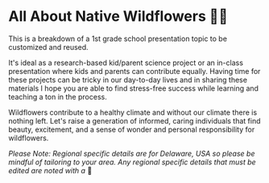 # All About Native Wildflowers 🌷🌻

This is a breakdown of a 1st grade school presentation topic to be customized and reused. 

It's ideal as a research-based kid/parent science project or an in-class presentation where kids and parents can contribute equally. Having time for these projects can be tricky in our day-to-day lives and in sharing these materials I hope you are able to find stress-free success while learning and teaching a ton in the process. 

Wildflowers contribute to a healthy climate and without our climate there is nothing left. Let's raise a generation of informed, caring individuals that find beauty, excitement, and a sense of wonder and personal responsibility for wildflowers.

*Please Note: Regional specific details are for Delaware, USA so please be mindful of tailoring to your area. Any regional specific details that must be edited are noted with a* 📍
